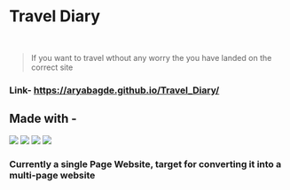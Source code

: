 # **Travel Diary**
<br />

> If you want to travel wthout any worry the you have landed on the correct site

### Link- https://aryabagde.github.io/Travel_Diary/

## Made with -
<img src="https://img.shields.io/badge/HTML-239120?style=for-the-badge&logo=html5&logoColor=white" />
<img src="https://img.shields.io/badge/CSS-239120?&style=for-the-badge&logo=css3&logoColor=white" />
<img src="https://img.shields.io/badge/JavaScript-F7DF1E?style=for-the-badge&logo=javascript&logoColor=black" />
<img src="https://img.shields.io/badge/Bootstrap-563D7C?style=for-the-badge&logo=bootstrap&logoColor=white" />

### Currently a single Page Website, target for converting it into a multi-page website
